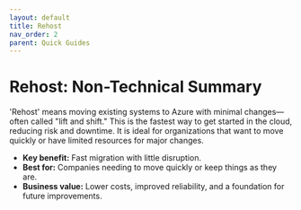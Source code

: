 ```yaml
---
layout: default
title: Rehost
nav_order: 2
parent: Quick Guides
---
```


# Rehost: Non-Technical Summary

'Rehost' means moving existing systems to Azure with minimal changes—often called "lift and shift." This is the fastest way to get started in the cloud, reducing risk and downtime. It is ideal for organizations that want to move quickly or have limited resources for major changes.

- **Key benefit:** Fast migration with little disruption.
- **Best for:** Companies needing to move quickly or keep things as they are.
- **Business value:** Lower costs, improved reliability, and a foundation for future improvements.
